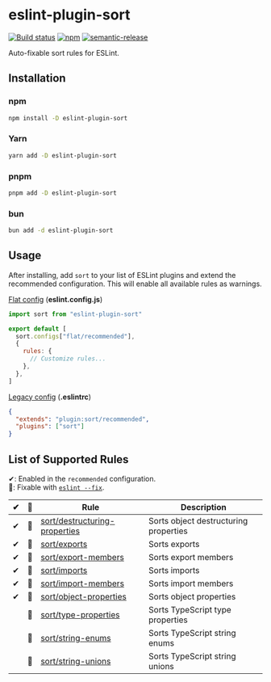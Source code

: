 # eslint-plugin-sort

[![Build status](https://github.com/mskelton/eslint-plugin-sort/workflows/Build/badge.svg)](https://github.com/mskelton/eslint-plugin-sort/actions)
[![npm](https://img.shields.io/npm/v/eslint-plugin-sort)](https://www.npmjs.com/package/eslint-plugin-sort)
[![semantic-release](https://img.shields.io/badge/%20%20%F0%9F%93%A6%F0%9F%9A%80-semantic--release-e10079.svg)](https://github.com/semantic-release/semantic-release)

Auto-fixable sort rules for ESLint.

## Installation

### npm

```bash
npm install -D eslint-plugin-sort
```

### Yarn

```bash
yarn add -D eslint-plugin-sort
```

### pnpm

```bash
pnpm add -D eslint-plugin-sort
```

### bun

```bash
bun add -d eslint-plugin-sort
```

## Usage

After installing, add `sort` to your list of ESLint plugins and extend the
recommended configuration. This will enable all available rules as warnings.

[Flat config](https://eslint.org/docs/latest/use/configure/configuration-files-new)
(**eslint.config.js**)

```javascript
import sort from "eslint-plugin-sort"

export default [
  sort.configs["flat/recommended"],
  {
    rules: {
      // Customize rules...
    },
  },
]
```

[Legacy config](https://eslint.org/docs/latest/use/configure/configuration-files)
(**.eslintrc**)

```json
{
  "extends": "plugin:sort/recommended",
  "plugins": ["sort"]
}
```

## List of Supported Rules

✔: Enabled in the `recommended` configuration.\
🔧: Fixable with [`eslint --fix`](https://eslint.org/docs/user-guide/command-line-interface#fixing-problems).

|  ✔  | 🔧  | Rule                                                                    | Description                           |
| :-: | :-: | ----------------------------------------------------------------------- | ------------------------------------- |
|  ✔  | 🔧  | [sort/destructuring-properties](docs/rules/destructuring-properties.md) | Sorts object destructuring properties |
|  ✔  | 🔧  | [sort/exports](docs/rules/exports.md)                                   | Sorts exports                         |
|  ✔  | 🔧  | [sort/export-members](docs/rules/export-members.md)                     | Sorts export members                  |
|  ✔  | 🔧  | [sort/imports](docs/rules/imports.md)                                   | Sorts imports                         |
|  ✔  | 🔧  | [sort/import-members](docs/rules/import-members.md)                     | Sorts import members                  |
|  ✔  | 🔧  | [sort/object-properties](docs/rules/object-properties.md)               | Sorts object properties               |
|     | 🔧  | [sort/type-properties](docs/rules/type-properties.md)                   | Sorts TypeScript type properties      |
|     | 🔧  | [sort/string-enums](docs/rules/string-enums.md)                         | Sorts TypeScript string enums         |
|     | 🔧  | [sort/string-unions](docs/rules/string-unions.md)                       | Sorts TypeScript string unions        |
